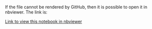 If the file cannot be rendered by GitHub, then it is possible to open it in nbviewer. The link is:

[Link to view this notebook in nbviewer](
https://nbviewer.jupyter.org/github/o-mrost/Natural_Language_Processing/blob/master/Book%20Recommendations%20from%20Charles%20Darwin/Book%20recommendations.ipynb)
